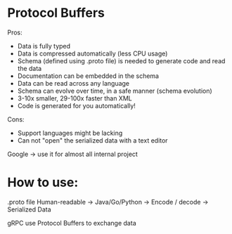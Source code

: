 # Protocol Buffers

Pros:
* Data is fully typed
* Data is compressed automatically (less CPU usage)
* Schema (defined using .proto file) is needed to generate code and read the data
* Documentation can be embedded in the schema
* Data can be read across any language
* Schema can evolve over time, in a safe manner (schema evolution)
* 3-10x smaller, 29-100x faster than XML
* Code is generated for you automatically!

Cons:
* Support languages might be lacking
* Can not "open" the serialized data with a text editor

Google -> use it for almost all internal project

# How to use:
.proto file Human-readable -> Java/Go/Python -> Encode / decode -> Serialized Data

gRPC use Protocol Buffers to exchange data